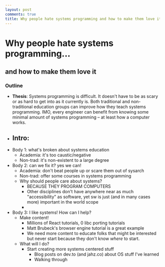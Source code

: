 ```yaml
---
layout: post
comments: true
title: Why people hate systems programming and how to make them love it
---
```


# Why people hate systems programming...

## and how to make them love it

### Outline 

- **Thesis**: Systems programming is difficult. It doesn't have to be as scary or as hard to get into as it currently is. Both traditional and non-traditional education groups can improve how they teach systems programming. IMO, every engineer can benefit from knowing some minimal amount of systems programming – at least how a computer works.
- Intro:
  - 
- Body 1: what's broken about systems education
  - Academia: it's too caustic/negative
  - Non-trad: it's non-existent to a large degree
- Body 2: can we fix it? yes we can!
  - Academia: don't beat people up or scare them out of sysarch
  - Non-trad: offer some courses in systems programming
  - Why should people care about systems?
    - BECAUSE THEY PROGRAM COMPUTERS
    - Other disciplines don't have anywhere near as much "accessibility" as software, yet sw is just (and in many cases more) important in the world scope
    - 
- Body 3: I like systems! How can I help?
  - Make content!
    - Millions of React tutorials, 0 libc porting tutorials
    - Matt Brubeck's browser engine tutorial is a great example
    - We need more content to educate folks that might be interested but never start because they don't know *where* to start.
  - What will I do?
    - Start creating more systems centered stuff
      - Blog posts on dev.to (and jahz.co) about OS stuff I've learned
      - Walking through 